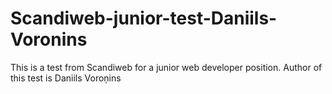 # Scandiweb-junior-test-Daniils-Voronins
This is a test from Scandiweb for a junior web developer position. Author of this test is Daniils Voroņins
